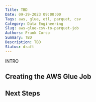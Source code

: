 ```yaml
---
Title: TBD
Date: 09-29-2023 09:00:00
Tags: aws, glue, etl, parquet, csv
Category: Data Engineering
Slug: aws-glue-csv-to-parquet-job
Authors: Frank Corso
Summary: TBD
Description: TBD
Status: draft
---
```


INTRO

## Creating the AWS Glue Job

## Next Steps
